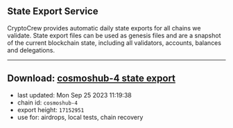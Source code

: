 ## State Export Service
CryptoCrew provides automatic daily state exports for all chains we validate. State export files can be used as genesis files and are a snapshot of the current blockchain state, including all validators, accounts, balances and delegations.

---
**Download: [cosmoshub-4 state export](https://dl.ccvalidators.com/SERVICE/cosmoshub/cosmoshub-4_export_17152951.json)**
---

- last updated: Mon Sep 25 2023 11:19:38
- chain id: `cosmoshub-4`
- export height: `17152951`
- use for: airdrops, local tests, chain recovery
